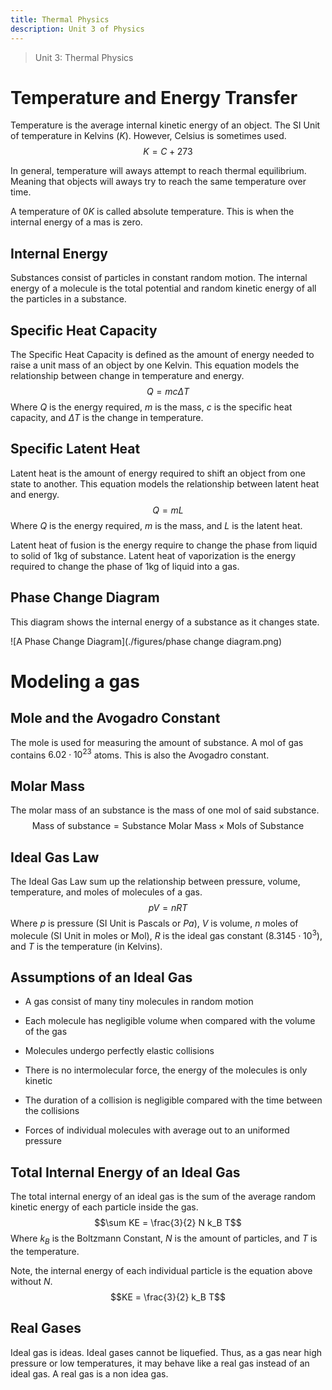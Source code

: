 ```yaml
---
title: Thermal Physics
description: Unit 3 of Physics
---
```

> Unit 3: Thermal Physics

# Temperature and Energy Transfer

Temperature is the average internal kinetic energy of an object. The SI
Unit of temperature in Kelvins ($K$). However, Celsius is sometimes
used. $$K = C + 273$$

In general, temperature will aways attempt to reach thermal equilibrium.
Meaning that objects will aways try to reach the same temperature over
time.

A temperature of $0 K$ is called absolute temperature. This is when the
internal energy of a mas is zero.

## Internal Energy

Substances consist of particles in constant random motion. The internal
energy of a molecule is the total potential and random kinetic energy of
all the particles in a substance.

## Specific Heat Capacity

The Specific Heat Capacity is defined as the amount of energy needed to
raise a unit mass of an object by one Kelvin. This equation models the
relationship between change in temperature and energy.
$$Q = mc\Delta T$$ Where $Q$ is the energy required, $m$ is the mass,
$c$ is the specific heat capacity, and $\Delta T$ is the change in
temperature.

## Specific Latent Heat

Latent heat is the amount of energy required to shift an object from one
state to another. This equation models the relationship between latent
heat and energy. $$Q = mL$$ Where $Q$ is the energy required, $m$ is the
mass, and $L$ is the latent heat.

Latent heat of fusion is the energy require to change the phase from
liquid to solid of 1kg of substance. Latent heat of vaporization is the
energy required to change the phase of 1kg of liquid into a gas.

## Phase Change Diagram

This diagram shows the internal energy of a substance as it changes
state.

![A Phase Change Diagram](./figures/phase change diagram.png)

# Modeling a gas

## Mole and the Avogadro Constant

The mole is used for measuring the amount of substance. A mol of gas
contains $6.02 \cdot 10^23$ atoms. This is also the Avogadro constant.

## Molar Mass

The molar mass of an substance is the mass of one mol of said substance.
$$\textrm{Mass of substance} = \textrm{Substance Molar Mass} \times \textrm{Mols of Substance}$$

## Ideal Gas Law

The Ideal Gas Law sum up the relationship between pressure, volume,
temperature, and moles of molecules of a gas. $$pV = nRT$$ Where $p$ is
pressure (SI Unit is Pascals or $Pa$), $V$ is volume, $n$ moles of
molecule (SI Unit in moles or Mol), $R$ is the ideal gas constant
($8.3145 \cdot 10^3$), and $T$ is the temperature (in Kelvins).

## Assumptions of an Ideal Gas

-   A gas consist of many tiny molecules in random motion

-   Each molecule has negligible volume when compared with the volume of
    the gas

-   Molecules undergo perfectly elastic collisions

-   There is no intermolecular force, the energy of the molecules is
    only kinetic

-   The duration of a collision is negligible compared with the time
    between the collisions

-   Forces of individual molecules with average out to an uniformed
    pressure

## Total Internal Energy of an Ideal Gas

The total internal energy of an ideal gas is the sum of the average
random kinetic energy of each particle inside the gas.
$$\sum KE = \frac{3}{2} N k_B T$$ Where $k_B$ is the Boltzmann Constant,
$N$ is the amount of particles, and $T$ is the temperature.

Note, the internal energy of each individual particle is the equation
above without $N$. $$KE = \frac{3}{2} k_B T$$

## Real Gases

Ideal gas is ideas. Ideal gases cannot be liquefied. Thus, as a gas near
high pressure or low temperatures, it may behave like a real gas instead
of an ideal gas. A real gas is a non idea gas.
